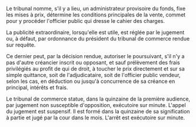   
 Le tribunal nomme, s'il y a lieu, un administrateur provisoire du fonds, fixe les mises à prix, détermine les conditions principales de la vente, commet pour y procéder l'officier public qui dresse le cahier des charges.  

  
 La publicité extraordinaire, lorsqu'elle est utile, est réglée par le jugement ou, à défaut, par ordonnance du président du tribunal de commerce rendue sur requête.  

  
 Ce dernier peut, par la décision rendue, autoriser le poursuivant, s'il n'y a pas d'autre créancier inscrit ou opposant, et sauf prélèvement des frais privilégiés au profit de qui de droit, à toucher le prix directement et sur sa simple quittance, soit de l'adjudicataire, soit de l'officier public vendeur, selon les cas, en déduction ou jusqu'à concurrence de sa créance en principal, intérêts et frais.  

  
 Le tribunal de commerce statue, dans la quinzaine de la première audience, par jugement non susceptible d'opposition, exécutoire sur minute. L'appel du jugement est suspensif. Il est formé dans la quinzaine de sa signification à partie et jugé par la cour dans le mois. L'arrêt est exécutoire sur minute.  
